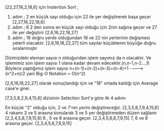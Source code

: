 [22,27,16,2,18,6] için Instertion Sort ;
1. adım ; 2 en küçük sayı olduğu için 22 ile yer değiştirerek başa geçer [2,27,16,22,18,6]
2. adım ; 6 2 den sonra en küçük sayı olduğu için 2nin sağına geçer ve 27 ile yer değiştirir [2,6,16,22,18,27]
3. adım ; 16 doğru yerde olduğundan 18 ve 22 nin yerlerinin değişmesi yeterli olacaktır. [2,6,16,18,22,27]
 tüm sayılar küçüktenm büyüğe doğru sıralanmıştır

 Dizimizdeki eleman sayısı n olduğundan işlem sayımız da n olacaktır. Ve işlemimiz son işlem sayısı 1 olana kadar devam edecektir.(n,n-1,n-2...,1)
 Böylece yaptığımız işlem sayısı n+(n-1)+(n-2)+(n-3)+(n-4)+1 ----> (n^2+n)/2
 yani Big-O Notation = O(n^2)

[2,6,16,18,22,27] olarak sonuçlandığı için ve "18" ortada kaldığı için Average case'e girer.

[7,3,5,8,2,9,4,15,6] dizisinin Selection Sort'a göre ilk 4 adımı

En küçük "2" olduğu için, 2 ve 7'nin yerini değiştireceğiz. [2,3,5,8,7,9,4,15,6]
4 rakamı 3 ve 5 arasına konularak 3 ve 5 yer değiştirmeden düzen sağlanır [2,3,4,5,8,7,9,15,6] 
6 , 5 ve 8 arasına geçer. [2,3,4,5,6,8,7,9,15] 
7, 6 ve 8 arasına geçer. [2,3,4,5,6,7,8,9,15]